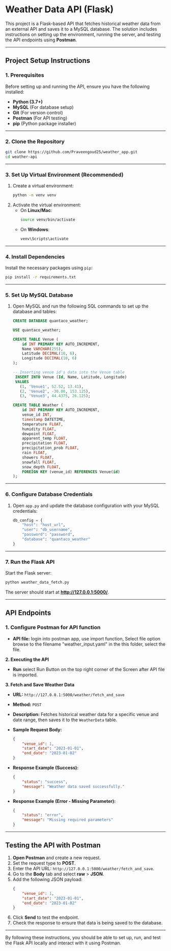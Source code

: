 # Weather Data API (Flask)

This project is a Flask-based API that fetches historical weather data from an external API and saves it to a MySQL database. The solution includes instructions on setting up the environment, running the server, and testing the API endpoints using **Postman**.

---

## **Project Setup Instructions**

### **1. Prerequisites**

Before setting up and running the API, ensure you have the following installed:
- **Python (3.7+)**
- **MySQL** (For database setup)
- **Git** (For version control)
- **Postman** (For API testing)
- **pip** (Python package installer)

---

### **2. Clone the Repository**
```bash
git clone https://github.com/Praveengoud25/weather_app.git
cd weather-api
```

---

### **3. Set Up Virtual Environment (Recommended)**
1. Create a virtual environment:
   ```bash
   python -m venv venv
   ```
2. Activate the virtual environment:
   - On **Linux/Mac**:
     ```bash
     source venv/bin/activate
     ```
   - On **Windows**:
     ```bash
     venv\Scripts\activate
     ```

---

### **4. Install Dependencies**
Install the necessary packages using `pip`:
```bash
pip install -r requirements.txt
```

---

### **5. Set Up MySQL Database**
1. Open MySQL and run the following SQL commands to set up the database and tables:
   ```sql
   CREATE DATABASE quantaco_weather;

   USE quantaco_weather;

   CREATE TABLE Venue (
       id INT PRIMARY KEY AUTO_INCREMENT,
       Name VARCHAR(255),
       Latitude DECIMAL(10, 6),
       Longitude DECIMAL(10, 6)
   );

   -- Inserting venue id's data into the Venue table
    INSERT INTO Venue (Id, Name, Latitude, Longitude)
    VALUES 
      (1, 'Venue1', 52.52, 13.41),
      (2, 'Venue2', -30.00, 153.125),
      (3, 'Venue3', 44.4375, 26.125);

   CREATE TABLE Weather (
       id INT PRIMARY KEY AUTO_INCREMENT,
       venue_id INT,
       timestamp DATETIME,
       temperature FLOAT,
       humidity FLOAT,
       dewpoint FLOAT,
       apparent_temp FLOAT,
       precipitation FLOAT,
       precipitation_prob FLOAT,
       rain FLOAT,
       showers FLOAT,
       snowfall FLOAT,
       snow_depth FLOAT,
       FOREIGN KEY (venue_id) REFERENCES Venue(id)
   );
   ```
---

### **6. Configure Database Credentials**
1. Open `app.py` and update the database configuration with your MySQL credentials:
   ```python
   db_config = {
       "host": "host_url",
       "user": "db_username",
       "password": "password",
       "database": "quantaco_weather"
   }
   ```

---

### **7. Run the Flask API**
Start the Flask server:
```bash
python weather_data_fetch.py
```
The server should start at **http://127.0.0.1:5000/**.

---

## **API Endpoints**

### **1. Configure Postman for API function**
- **API file:** login into postman app, use import function, Select file option browse to the filename "weather_input.yaml" in the this folder, select the file.

**2. Executing the API**
- **Run** select Run Button on the top right corner of the Screen after API file is imported.

**3. Fetch and Save Weather Data**
- **URL:** `http://127.0.0.1:5000/weather/fetch_and_save`  
- **Method:** `POST`  
- **Description:** Fetches historical weather data for a specific venue and date range, then saves it to the `WeatherData` table.  
- **Sample Request Body:**
  ```json
  {
      "venue_id": 1,
      "start_date": "2023-01-01",
      "end_date": "2023-01-02"
  }
  ```
- **Response Example (Success):**
  ```json
  {
      "status": "success",
      "message": "Weather data saved successfully."
  }
  ```

- **Response Example (Error - Missing Parameter):**
  ```json
  {
      "status": "error",
      "message": "Missing required parameters"
  }
  ```

---

## **Testing the API with Postman**

1. **Open Postman** and create a new request.
2. Set the request type to **POST**.
3. Enter the API URL: `http://127.0.0.1:5000/weather/fetch_and_save`.
4. Go to the **Body** tab and select **raw** > **JSON**.
5. Add the following JSON payload:
   ```json
   {
       "venue_id": 1,
       "start_date": "2023-01-01",
       "end_date": "2023-01-02"
   }
   ```
6. Click **Send** to test the endpoint.
7. Check the response to ensure that data is being saved to the database.

---
By following these instructions, you should be able to set up, run, and test the Flask API locally and interact with it using Postman.
